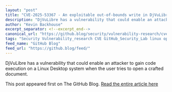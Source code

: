 ```yaml
---
layout: "post"
title: "CVE-2025-53367 - An exploitable out-of-bounds write in DjVuLibre"
description: "DjVuLibre has a vulnerability that could enable an attacker to gain code execution on a Linux Deskto..."
author: "Kevin Backhouse"
excerpt_separator: <!--excerpt_end-->
canonical_url: "https://github.blog/security/vulnerability-research/cve-2025-53367-an-exploitable-out-of-bounds-write-in-djvulibre/"
tags: "Security Vulnerability_research CVE GitHub_Security_Lab linux open_source GitHub"
feed_name: "GitHub Blog"
feed_url: "https://github.blog/feed/"
---
```


DjVuLibre has a vulnerability that could enable an attacker to gain code execution on a Linux Desktop system when the user tries to open a crafted document.<!--excerpt_end-->

This post appeared first on The GitHub Blog. [Read the entire article here](https://github.blog/security/vulnerability-research/cve-2025-53367-an-exploitable-out-of-bounds-write-in-djvulibre/)
